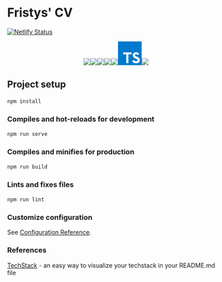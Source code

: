 # Fristys' CV

[![Netlify Status](https://api.netlify.com/api/v1/badges/b6630bf4-0cf0-4006-8dd0-8a8095c11f62/deploy-status)](https://app.netlify.com/sites/cv-fristys/deploys)

<div align="center"><img width="55" src="https://raw.githubusercontent.com/gilbarbara/logos/master/logos/eslint.svg"/><img width="55" src="https://raw.githubusercontent.com/gilbarbara/logos/master/logos/javascript.svg"/><img width="55" src="https://raw.githubusercontent.com/gilbarbara/logos/master/logos/prettier.svg"/><img width="55" src="https://raw.githubusercontent.com/gilbarbara/logos/master/logos/sass.svg"/><img width="55" src="https://raw.githubusercontent.com/gilbarbara/logos/master/logos/typescript-icon.svg"/><img width="55" src="https://raw.githubusercontent.com/gilbarbara/logos/master/logos/typescript.svg"/><img width="55" src="https://raw.githubusercontent.com/gilbarbara/logos/master/logos/vue.svg"/></div>

## Project setup

```bash
npm install
```

### Compiles and hot-reloads for development

```bash
npm run serve
```

### Compiles and minifies for production

```bash
npm run build
```

### Lints and fixes files

```bash
npm run lint
```

### Customize configuration

See [Configuration Reference](https://cli.vuejs.org/config/).

### References

[TechStack](https://techstack-logos.web.app/) - an easy way to visualize your techstack in your README.md file
